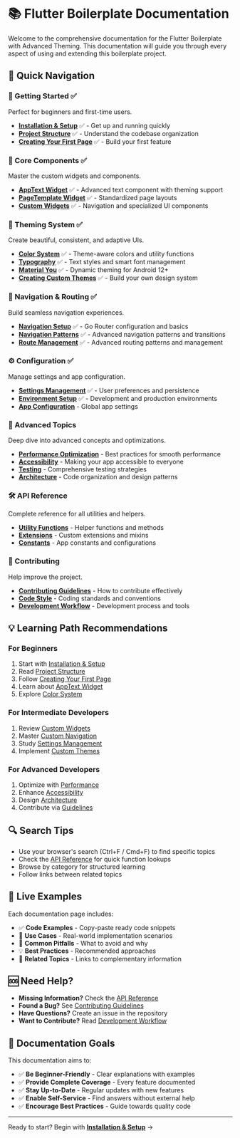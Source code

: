 # 📚 Flutter Boilerplate Documentation

Welcome to the comprehensive documentation for the Flutter Boilerplate with Advanced Theming. This documentation will guide you through every aspect of using and extending this boilerplate project.

## 🚀 Quick Navigation

### 📖 Getting Started ✅
Perfect for beginners and first-time users.

- **[Installation & Setup](getting-started/installation.md)** ✅ - Get up and running quickly
- **[Project Structure](getting-started/project-structure.md)** ✅ - Understand the codebase organization
- **[Creating Your First Page](getting-started/first-page.md)** ✅ - Build your first feature

### 🧱 Core Components ✅
Master the custom widgets and components.

- **[AppText Widget](components/app-text.md)** ✅ - Advanced text component with theming support
- **[PageTemplate Widget](components/page-template.md)** ✅ - Standardized page layouts
- **[Custom Widgets](components/custom-widgets.md)** ✅ - Navigation and specialized UI components

### 🎨 Theming System ✅
Create beautiful, consistent, and adaptive UIs.

- **[Color System](theming/colors.md)** ✅ - Theme-aware colors and utility functions
- **[Typography](theming/typography.md)** ✅ - Text styles and smart font management
- **[Material You](theming/material-you.md)** ✅ - Dynamic theming for Android 12+
- **[Creating Custom Themes](theming/custom-themes.md)** ✅ - Build your own design system

### 🧭 Navigation & Routing ✅
Build seamless navigation experiences.

- **[Navigation Setup](navigation/setup.md)** ✅ - Go Router configuration and basics
- **[Navigation Patterns](navigation/patterns.md)** ✅ - Advanced navigation patterns and transitions
- **[Route Management](navigation/routes.md)** ✅ - Advanced routing patterns and management

### ⚙️ Configuration ✅
Manage settings and app configuration.

- **[Settings Management](configuration/settings.md)** ✅ - User preferences and persistence
- **[Environment Setup](configuration/environment.md)** ✅ - Development and production environments
- **[App Configuration](configuration/app-config.md)** - Global app settings

### 🔧 Advanced Topics
Deep dive into advanced concepts and optimizations.

- **[Performance Optimization](advanced/performance.md)** - Best practices for smooth performance
- **[Accessibility](advanced/accessibility.md)** - Making your app accessible to everyone
- **[Testing](advanced/testing.md)** - Comprehensive testing strategies
- **[Architecture](advanced/architecture.md)** - Code organization and design patterns

### 🛠️ API Reference
Complete reference for all utilities and helpers.

- **[Utility Functions](api/utilities.md)** - Helper functions and methods
- **[Extensions](api/extensions.md)** - Custom extensions and mixins
- **[Constants](api/constants.md)** - App constants and configurations

### 🤝 Contributing
Help improve the project.

- **[Contributing Guidelines](contributing/guidelines.md)** - How to contribute effectively
- **[Code Style](contributing/code-style.md)** - Coding standards and conventions
- **[Development Workflow](contributing/workflow.md)** - Development process and tools

## 💡 Learning Path Recommendations

### For Beginners
1. Start with [Installation & Setup](getting-started/installation.md)
2. Read [Project Structure](getting-started/project-structure.md)
3. Follow [Creating Your First Page](getting-started/first-page.md)
4. Learn about [AppText Widget](components/app-text.md)
5. Explore [Color System](theming/colors.md)

### For Intermediate Developers
1. Review [Custom Widgets](components/custom-widgets.md)
2. Master [Custom Navigation](navigation/custom-navigation.md)
3. Study [Settings Management](configuration/settings.md)
4. Implement [Custom Themes](theming/custom-themes.md)

### For Advanced Developers
1. Optimize with [Performance](advanced/performance.md)
2. Enhance [Accessibility](advanced/accessibility.md)
3. Design [Architecture](advanced/architecture.md)
4. Contribute via [Guidelines](contributing/guidelines.md)

## 🔍 Search Tips

- Use your browser's search (Ctrl+F / Cmd+F) to find specific topics
- Check the [API Reference](api/) for quick function lookups
- Browse by category for structured learning
- Follow links between related topics

## 📱 Live Examples

Each documentation page includes:
- ✅ **Code Examples** - Copy-paste ready code snippets
- 🎯 **Use Cases** - Real-world implementation scenarios  
- 🚨 **Common Pitfalls** - What to avoid and why
- 💡 **Best Practices** - Recommended approaches
- 🔗 **Related Topics** - Links to complementary information

## 🆘 Need Help?

- **Missing Information?** Check the [API Reference](api/)
- **Found a Bug?** See [Contributing Guidelines](contributing/guidelines.md)
- **Have Questions?** Create an issue in the repository
- **Want to Contribute?** Read [Development Workflow](contributing/workflow.md)

## 🎯 Documentation Goals

This documentation aims to:
- ✅ **Be Beginner-Friendly** - Clear explanations with examples
- ✅ **Provide Complete Coverage** - Every feature documented
- ✅ **Stay Up-to-Date** - Regular updates with new features
- ✅ **Enable Self-Service** - Find answers without external help
- ✅ **Encourage Best Practices** - Guide towards quality code

---

Ready to start? Begin with **[Installation & Setup](getting-started/installation.md)** →
